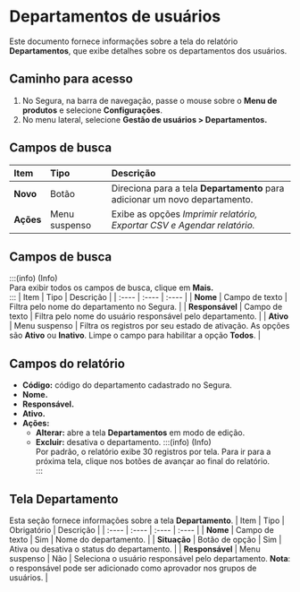 # Departamentos de usuários

Este documento fornece informações sobre a tela do relatório **Departamentos**, que exibe detalhes sobre os departamentos dos usuários.

## Caminho para acesso
1. No Segura, na barra de navegação, passe o mouse sobre o **Menu de produtos** e selecione **Configurações**.  
2. No menu lateral, selecione **Gestão de usuários \> Departamentos.**

## Campos de busca
| Item | Tipo | Descrição |
| :---- | :---- | :---- |
| **Novo** | Botão | Direciona para a tela **Departamento** para adicionar um novo departamento. |
| **Ações** | Menu suspenso | Exibe as opções *Imprimir relatório, Exportar CSV e Agendar relatório.* |

## Campos de busca
:::(info) (Info)  
Para exibir todos os campos de busca, clique em **Mais.**  
:::
| Item | Tipo | Descrição |
| :---- | :---- | :---- |
| **Nome** | Campo de texto | Filtra pelo nome do departamento no Segura. |
| **Responsável** | Campo de texto | Filtra pelo nome do usuário responsável pelo departamento. |
| **Ativo** | Menu suspenso | Filtra os registros por seu estado de ativação. As opções são **Ativo** ou **Inativo**. Limpe o campo para habilitar a opção **Todos**. |

## Campos do relatório
* **Código:** código do departamento cadastrado no Segura.  
* **Nome.**  
* **Responsável.**  
* **Ativo.**  
* **Ações:**  
  * **Alterar:** abre a tela **Departamentos** em modo de edição.  
  * **Excluir:** desativa o departamento.
:::(info) (Info)  
Por padrão, o relatório exibe 30 registros por tela. Para ir para a próxima tela, clique nos botões de avançar ao final do relatório.  
:::

## Tela Departamento
Esta seção fornece informações sobre a tela **Departamento**.
| Item | Tipo | Obrigatório | Descrição |
| :---- | :---- | :---- | :---- |
| **Nome** | Campo de texto | Sim | Nome do departamento. |
| **Situação** | Botão de opção | Sim | Ativa ou desativa o status do departamento. |
| **Responsável** | Menu suspenso | Não | Seleciona o usuário responsável pelo departamento. **Nota**: o responsável pode ser adicionado como aprovador nos grupos de usuários. |

